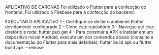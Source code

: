APLICATIVO DE CARONAS
Foi utilizado o Flutter para a confecção do frontend.
Foi utilizado o Firebase para a confecção do backend.

EXECUTAR O APLICATIVO
  1 - Certifique-se de ter o ambiente Flutter devidamente configurado
  2 - Clone este repositório
  3 - Navegue até este diretório e rode: flutter pub get
  4 - Para construir a APK e instalar em um dispositivo móvel Android, execute um dos comandos abaixo (consulte a documentação do Flutter para mais detalhes):
    flutter build apk  ou  flutter build apk --release
